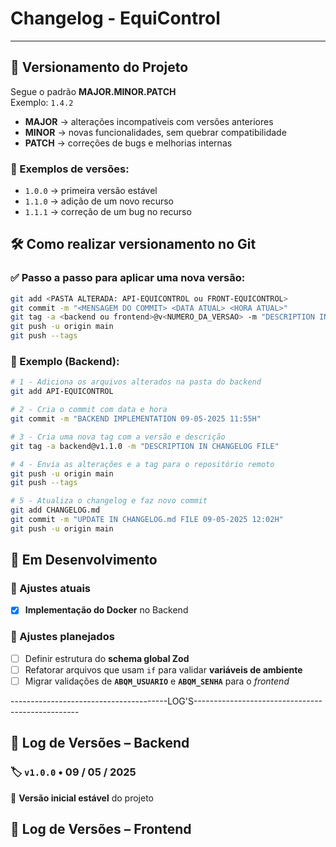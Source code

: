 # Changelog - EquiControl

---

## 📌 Versionamento do Projeto

Segue o padrão **MAJOR.MINOR.PATCH**  
Exemplo: `1.4.2`

- **MAJOR** → alterações incompatíveis com versões anteriores
- **MINOR** → novas funcionalidades, sem quebrar compatibilidade
- **PATCH** → correções de bugs e melhorias internas

### 🧪 Exemplos de versões:

- `1.0.0` → primeira versão estável
- `1.1.0` → adição de um novo recurso
- `1.1.1` → correção de um bug no recurso

## 🛠️ Como realizar versionamento no Git

### ✅ Passo a passo para aplicar uma nova versão:

```bash
git add <PASTA ALTERADA: API-EQUICONTROL ou FRONT-EQUICONTROL>
git commit -m "<MENSAGEM DO COMMIT> <DATA ATUAL> <HORA ATUAL>"
git tag -a <backend ou frontend>@v<NUMERO_DA_VERSAO> -m "DESCRIPTION IN CHANGELOG FILE"
git push -u origin main
git push --tags

```

### 📄 Exemplo (Backend):

```bash
# 1 - Adiciona os arquivos alterados na pasta do backend
git add API-EQUICONTROL

# 2 - Cria o commit com data e hora
git commit -m "BACKEND IMPLEMENTATION 09-05-2025 11:55H"

# 3 - Cria uma nova tag com a versão e descrição
git tag -a backend@v1.1.0 -m "DESCRIPTION IN CHANGELOG FILE"

# 4 - Envia as alterações e a tag para o repositório remoto
git push -u origin main
git push --tags

# 5 - Atualiza o changelog e faz novo commit
git add CHANGELOG.md
git commit -m "UPDATE IN CHANGELOG.md FILE 09-05-2025 12:02H"
git push -u origin main

```

## 🚧 Em Desenvolvimento

### 🔄 Ajustes atuais

- [x] **Implementação do Docker** no Backend

### 📅 Ajustes planejados

- [ ] Definir estrutura do **schema global Zod**
- [ ] Refatorar arquivos que usam `if` para validar **variáveis de ambiente**
- [ ] Migrar validações de **`ABQM_USUARIO`** e **`ABQM_SENHA`** para o _frontend_

---------------------------------------LOG'S-------------------------------------------------

## 📘 Log de Versões – Backend

### 🏷️ `v1.0.0` • 09 / 05 / 2025

🔹 **Versão inicial estável** do projeto

## 📘 Log de Versões – Frontend
